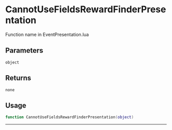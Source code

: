 # CannotUseFieldsRewardFinderPresentation
Function name in EventPresentation.lua
## Parameters
`object`
## Returns
`none`
## Usage
```lua
function CannotUseFieldsRewardFinderPresentation(object)
```
---
